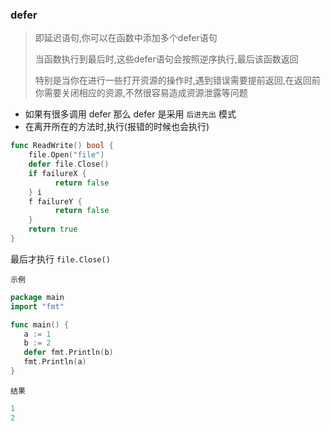 ### defer

> 即延迟语句,你可以在函数中添加多个defer语句
>
> 当函数执行到最后时,这些defer语句会按照逆序执行,最后该函数返回
>
> 特别是当你在进行一些打开资源的操作时,遇到错误需要提前返回,在返回前你需要关闭相应的资源,不然很容易造成资源泄露等问题

- 如果有很多调用 defer 那么 defer 是采用 `后进先出` 模式
- 在离开所在的方法时,执行(报错的时候也会执行)

```go
func ReadWrite() bool {
    file.Open("file")
    defer file.Close()
    if failureX {
          return false
    } i
    f failureY {
          return false
    } 
    return true
}
```

最后才执行 `file.Close()`

`示例`

```go
package main
import "fmt"

func main() {
   a := 1
   b := 2
   defer fmt.Println(b)
   fmt.Println(a)
}
```

`结果`

```go
1
2
```